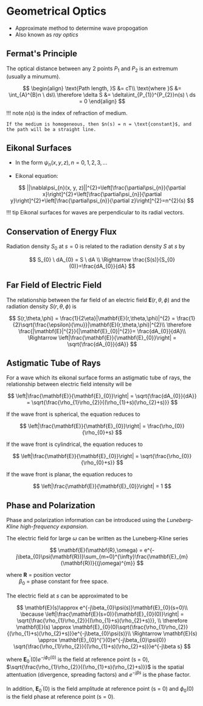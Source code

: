 # Geometrical Optics

* Approximate method to determine wave propogation
* Also known as *ray optics*

## Fermat's Principle
The optical distance between any 2 points $P_{1}$ and $P_{2}$ is an extremum (usually a minumum).

$$
\begin{align}
\text{Path length, }S &= cT\\
\text{where }S &= \int_{A}^{B}n \ ds\\
\therefore \delta S &= \delta\int_{P_{1}}^{P_{2}}n(s) \ ds = 0
\end{align}
$$

!!! note
	$n(s)$ is the index of refraction of medium.
	
	If the medium is homogeneous, then $n(s) = n = \text{constant}$, and the path will be a straight line.

## Eikonal Surfaces 

- In the form $\psi_{n}(x, y, z), n = 0, 1, 2, 3,...$

- Eikonal equation:

$$
||\nabla\psi_{n}(x, y, z)||^{2}=\left[\frac{\partial\psi_{n}}{\partial x}\right]^{2}+\left[\frac{\partial\psi_{n}}{\partial y}\right]^{2}+\left[\frac{\partial\psi_{n}}{\partial z}\right]^{2}=n^{2}(s)
$$

!!! tip
	Eikonal surfaces for waves are perpendicular to its radial vectors.

## Conservation of Energy Flux
Radiation density $S_{0}$ at $s = 0$ is related to the radiation density $S$ at $s$ by

$$
S_{0} \ dA_{0} = S \ dA \\ 
\Rightarrow \frac{S(s)}{S_{0}(0)}=\frac{dA_{0}}{dA}
$$

## Far Field of Electric Field
The relationship between the far field of an electric field $\mathbf{E}(r,\theta,\phi)$ and the radiation density $S(r,\theta, \phi)$ is

$$
S(r,\theta,\phi) = \frac{1}{2\eta}|\mathbf{E}(r,\theta,\phi)|^{2} = \frac{1}{2}\sqrt{\frac{\epsilon}{\mu}}|\mathbf{E}(r,\theta,\phi)|^{2}\\
\therefore \frac{|\mathbf{E}|^{2}}{|\mathbf{E}_{0}|^{2}}= \frac{dA_{0}}{dA}\\
\Rightarrow \left|\frac{\mathbf{E}}{\mathbf{E}_{0}}\right| = \sqrt{\frac{dA_{0}}{dA}}
$$

## Astigmatic Tube of Rays
For a wave which its eikonal surface forms an astigmatic tube of rays, the relationship between electric field intensity will be

$$
\left|\frac{\mathbf{E}}{\mathbf{E}_{0}}\right| = \sqrt{\frac{dA_{0}}{dA}} = \sqrt{\frac{\rho_{1}\rho_{2}}{(\rho_{1}+s)(\rho_{2}+s)}}
$$

If the wave front is spherical, the equation reduces to 

$$
\left|\frac{\mathbf{E}}{\mathbf{E}_{0}}\right| = \frac{\rho_{0}}{\rho_{0}+s}
$$

If the wave front is cylindrical, the equation reduces to

$$
\left|\frac{\mathbf{E}}{\mathbf{E}_{0}}\right| = \sqrt{\frac{\rho_{0}}{\rho_{0}+s}}
$$

If the wave front is planar, the equation reduces to 

$$
\left|\frac{\mathbf{E}}{\mathbf{E}_{0}}\right| = 1
$$

## Phase and Polarization
Phase and polarization information can be introduced using the *Luneberg-Kline high-frequency expansion*.

The electric field for large $\omega$ can be written as the Luneberg-Kline series

$$
\mathbf{E}(\mathbf{R},\omega) = e^{-j\beta_{0}\psi(\mathbf{R})}\sum_{m=0}^{\infty}\frac{\mathbf{E}_{m}(\mathbf{R})}{(j\omega)^{m}}
$$

where $\mathbf{R}$ = position vector<br>
$\quad\quad \beta_{0}$ = phase constant for free space.
<br><br>
The electric field at $s$ can be approximated to be

$$
\mathbf{E}(s)\approx e^{-j\beta_{0}\psi(s)}\mathbf{E}_{0}(s=0)\\
\because \left|\frac{\mathbf{E}(s=0)}{\mathbf{E}_{0}(0)}\right| =  \sqrt{\frac{\rho_{1}\rho_{2}}{(\rho_{1}+s)(\rho_{2}+s)}}, \\
\therefore \mathbf{E}(s) \approx \mathbf{E}_{0}(0)\sqrt{\frac{\rho_{1}\rho_{2}}{(\rho_{1}+s)(\rho_{2}+s)}}e^{-j\beta_{0}\psi(s)}\\
\Rightarrow \mathbf{E}(s) \approx \mathbf{E}_{0}^{'}(0)e^{-j\beta_{0}\psi(0)}
\sqrt{\frac{\rho_{1}\rho_{2}}{(\rho_{1}+s)(\rho_{2}+s)}}e^{-j\beta s}
$$

where $\mathbf{E}_{0}^{'}(0)e^{-j\phi_{0}(0)}$ is the field at reference point (s = 0), $\sqrt{\frac{\rho_{1}\rho_{2}}{(\rho_{1}+s)(\rho_{2}+s)}}$ is the spatial attentuation (divergence, spreading factors) and $e^{-j\beta s}$ is the phase factor.<br><br>
In addition, $\mathbf{E}_{0}^{'}(0)$ is the field amplitude at reference point (s = 0) and $\phi_{0}(0)$ is the field phase at reference point (s = 0).